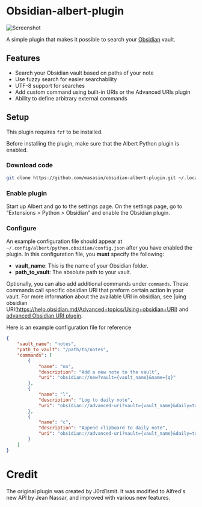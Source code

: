 # Obsidian-albert-plugin

![Screenshot](example.png)

A simple plugin that makes it possible to search your [Obsidian](https://obsidian.md/) vault.

## Features

- Search your Obsidian vault based on paths of your note
- Use fuzzy search for easier searchability
- UTF-8 support for searches
- Add custom command using built-in URIs or the Advanced URIs plugin
- Ability to define arbitrary external commands

## Setup

This plugin requires `fzf` to be installed.

Before installing the plugin, make sure that the Albert Python plugin is enabled.

### Download code

```bash
git clone https://github.com/masasin/obsidian-albert-plugin.git ~/.local/share/albert/python/plugins/obsidian

```

### Enable plugin

Start up Albert and go to the settings page. On the settings page, go to “Extensions > Python > Obsidian” and enable the Obsidian plugin.

### Configure

An example configuration file should appear at `~/.config/albert/python.obsidian/config.json` after you have enabled the plugin. In this configuration file, you **must** specify the following:
- **vault_name**: This is the name of your Obsidian folder.
- **path_to_vault**: The absolute path to your vault.

Optionally, you can also add additional commands under `commands`. These commands call specific obsidian URI that preform certain action in your vault. For more information about the available URI in obsidian, see [uing obsidian URI(https://help.obsidian.md/Advanced+topics/Using+obsidian+URI) and [advanced Obsidian URI plugin](https://github.com/Vinzent03/obsidian-advanced-uri).

Here is an example configuration file for reference

```json
{
    "vault_name": "notes",
    "path_to_vault": "/path/to/notes",
    "commands": [
        {
            "name": "nn",
            "description": "Add a new note to the vault",
            "uri": "obsidian://new?vault={vault_name}&name={q}"
        },
        {
            "name": "l",
            "description": "Log to daily note",
            "uri": "obsidian://advanced-uri?vault={vault_name}&daily=true&data=-%20{q}&mode=append&heading=Log"
        },
        {
            "name": "c",
            "description": "Append clipboard to daily note",
            "uri": "obsidian://advanced-uri?vault={vault_name}&daily=true&data=-%20{{xclip -o}}&mode=append&heading=Notes"
        }
    ]
}
```

# Credit

The original plugin was created by J0rd1smit. It was modified to Alfred's new API by Jean Nassar, and improved with various new features.
